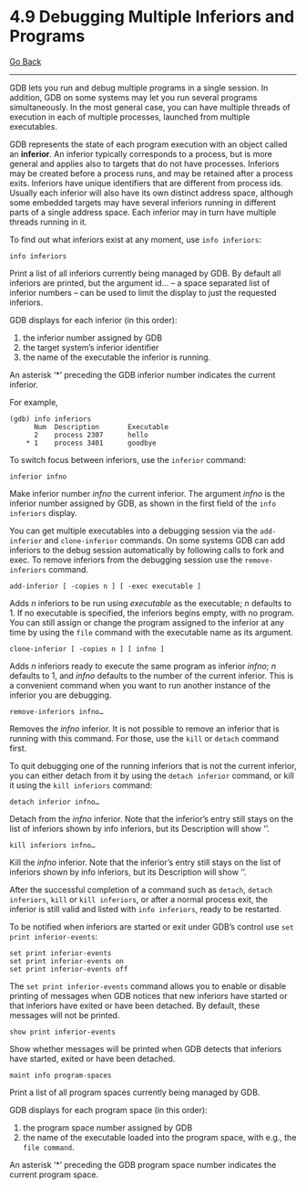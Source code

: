 # 4.9 Debugging Multiple Inferiors and Programs

[Go Back](./4_Running_Programs_Under_GDB.md)

----

GDB lets you run and debug multiple programs in a single session. In addition, GDB on some systems may let you run several programs simultaneously. In the most general case, you can have multiple threads of execution in each of multiple processes, launched from multiple executables.

GDB represents the state of each program execution with an object called an **inferior**. An inferior typically corresponds to a process, but is more general and applies also to targets that do not have processes. Inferiors may be created before a process runs, and may be retained after a process exits. Inferiors have unique identifiers that are different from process ids. Usually each inferior will also have its own distinct address space, although some embedded targets may have several inferiors running in different parts of a single address space. Each inferior may in turn have multiple threads running in it.

To find out what inferiors exist at any moment, use ``info inferiors``:

```
info inferiors
```
Print a list of all inferiors currently being managed by GDB. By default all inferiors are printed, but the argument id… – a space separated list of inferior numbers – can be used to limit the display to just the requested inferiors.

GDB displays for each inferior (in this order):
 1. the inferior number assigned by GDB
 2. the target system’s inferior identifier
 3. the name of the executable the inferior is running.

An asterisk ‘\*’ preceding the GDB inferior number indicates the current inferior.

For example,
```
(gdb) info inferiors
      Num  Description       Executable
      2    process 2307      hello
    * 1    process 3401      goodbye
```
To switch focus between inferiors, use the ``inferior`` command:

```
inferior infno
```
Make inferior number _infno_ the current inferior. The argument _infno_ is the inferior number assigned by GDB, as shown in the first field of the ``info inferiors`` display.

You can get multiple executables into a debugging session via the ``add-inferior`` and ``clone-inferior`` commands. On some systems GDB can add inferiors to the debug session automatically by following calls to fork and exec. To remove inferiors from the debugging session use the ``remove-inferiors`` command.

```
add-inferior [ -copies n ] [ -exec executable ]
```
Adds _n_ inferiors to be run using _executable_ as the executable; _n_ defaults to 1. If no executable is specified, the inferiors begins empty, with no program. You can still assign or change the program assigned to the inferior at any time by using the ``file`` command with the executable name as its argument.

```
clone-inferior [ -copies n ] [ infno ]
```
Adds _n_ inferiors ready to execute the same program as inferior _infno_; _n_ defaults to 1, and _infno_ defaults to the number of the current inferior. This is a convenient command when you want to run another instance of the inferior you are debugging.

```
remove-inferiors infno…
```
Removes the _infno_ inferior. It is not possible to remove an inferior that is running with this command. For those, use the ``kill`` or ``detach`` command first.

To quit debugging one of the running inferiors that is not the current inferior, you can either detach from it by using the ``detach inferior`` command, or kill it using the ``kill inferiors`` command:

```
detach inferior infno…
```
Detach from the _infno_ inferior. Note that the inferior’s entry still stays on the list of inferiors shown by info inferiors, but its Description will show ‘<null>’.

```
kill inferiors infno…
```
Kill the _infno_ inferior. Note that the inferior’s entry still stays on the list of inferiors shown by info inferiors, but its Description will show ‘<null>’.

After the successful completion of a command such as ``detach``, ``detach inferiors``, ``kill`` or ``kill inferiors``, or after a normal process exit, the inferior is still valid and listed with ``info inferiors``, ready to be restarted.

To be notified when inferiors are started or exit under GDB’s control use ``set print inferior-events``:

```
set print inferior-events
set print inferior-events on
set print inferior-events off
```
The ``set print inferior-events`` command allows you to enable or disable printing of messages when GDB notices that new inferiors have started or that inferiors have exited or have been detached. By default, these messages will not be printed.

```
show print inferior-events
```
Show whether messages will be printed when GDB detects that inferiors have started, exited or have been detached.

```
maint info program-spaces
```
Print a list of all program spaces currently being managed by GDB.

GDB displays for each program space (in this order):
 1. the program space number assigned by GDB
 2. the name of the executable loaded into the program space, with e.g., the ``file command``.

An asterisk ‘*’ preceding the GDB program space number indicates the current program space.
